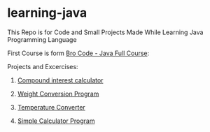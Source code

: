 # learning-java

This Repo is for Code and Small Projects Made While Learning Java Programming Language

First Course is form [Bro Code - Java Full Course](https://youtu.be/xTtL8E4LzTQ?si=ePXdnz3uEDPXlyyI):

Projects and Excercises:

1. [Compound interest calculator](./FirstProject/)

2. [Weight Conversion Program](./secondProject/)

3. [Temperature Converter](./thirdProject/)

4. [Simple Calculator Program](./fourthProject/)
